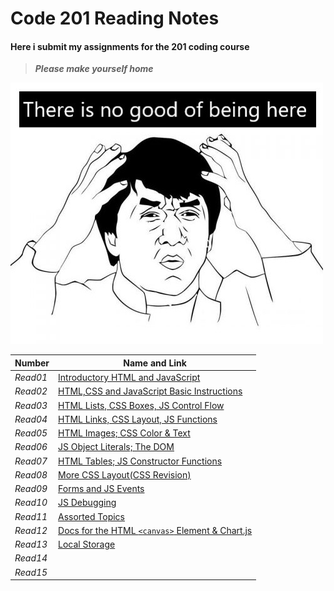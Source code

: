 # Code 201 Reading Notes
#### Here i submit my assignments for the 201 coding course
>  ***Please make yourself home***

![Jakie](Jackie-Chan.jpg)


| **Number** | **Name and Link** |
|------------|-------------------|
| *Read01* |[Introductory HTML and JavaScript](https://hadeaji.github.io/reading-notes/class-01)|
| *Read02* |[HTML,CSS and JavaScript Basic Instructions](https://hadeaji.github.io/reading-notes/class-02)|
| *Read03* |[HTML Lists, CSS Boxes, JS Control Flow](https://hadeaji.github.io/reading-notes/Read03)|
| *Read04* |[HTML Links, CSS Layout, JS Functions](https://hadeaji.github.io/reading-notes/read04)|
| *Read05* |[HTML Images; CSS Color & Text](https://hadeaji.github.io/reading-notes/read05)|
| *Read06* |[JS Object Literals; The DOM](https://hadeaji.github.io/reading-notes/Read06)|
| *Read07* |[HTML Tables; JS Constructor Functions](https://hadeaji.github.io/reading-notes/Read07)|
| *Read08* |[More CSS Layout(CSS Revision)](https://hadeaji.github.io/reading-notes/Read08)|
| *Read09* |[Forms and JS Events](https://hadeaji.github.io/reading-notes/Read09)|
| *Read10* |[JS Debugging](https://hadeaji.github.io/reading-notes/Read10)|
| *Read11* |[Assorted Topics](https://hadeaji.github.io/reading-notes/Read11)|
| *Read12* |[Docs for the HTML `<canvas>` Element & Chart.js](https://hadeaji.github.io/reading-notes/Read12)|
| *Read13* |[Local Storage](https://hadeaji.github.io/reading-notes/Read13)|
| *Read14* |               |
| *Read15* |               |
